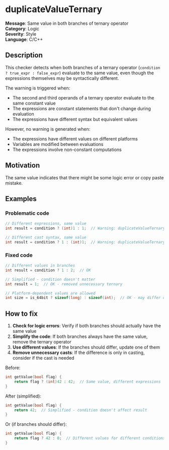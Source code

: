 # duplicateValueTernary

**Message**: Same value in both branches of ternary operator<br/>
**Category**: Logic<br/>
**Severity**: Style<br/>
**Language**: C/C++

## Description

This checker detects when both branches of a ternary operator (`condition ? true_expr : false_expr`) evaluate to the same value, even though the expressions themselves may be syntactically different.

The warning is triggered when:
- The second and third operands of a ternary operator evaluate to the same constant value
- The expressions are constant statements that don't change during evaluation
- The expressions have different syntax but equivalent values

However, no warning is generated when:
- The expressions have different values on different platforms
- Variables are modified between evaluations
- The expressions involve non-constant computations

## Motivation

The same value indicates that there might be some logic error or copy paste mistake.

## Examples

### Problematic code

```cpp
// Different expressions, same value
int result = condition ? (int)1 : 1;  // Warning: duplicateValueTernary

// Different cast syntax, same value
int result = condition ? 1 : (int)1;  // Warning: duplicateValueTernary
```

### Fixed code

```cpp
// Different values in branches
int result = condition ? 1 : 2;  // OK

// Simplified - condition doesn't matter
int result = 1;  // OK - removed unnecessary ternary

// Platform-dependent values are allowed
int size = is_64bit ? sizeof(long) : sizeof(int);  // OK - may differ on platforms
```

## How to fix

1. **Check for logic errors**: Verify if both branches should actually have the same value
2. **Simplify the code**: If both branches always have the same value, remove the ternary operator
3. **Use different values**: If the branches should differ, update one of them
4. **Remove unnecessary casts**: If the difference is only in casting, consider if the cast is needed

Before:
```cpp
int getValue(bool flag) {
    return flag ? (int)42 : 42;  // Same value, different expressions
}
```

After (simplified):
```cpp
int getValue(bool flag) {
    return 42;  // Simplified - condition doesn't affect result
}
```

Or (if branches should differ):
```cpp
int getValue(bool flag) {
    return flag ? 42 : 0;  // Different values for different conditions
}
```
